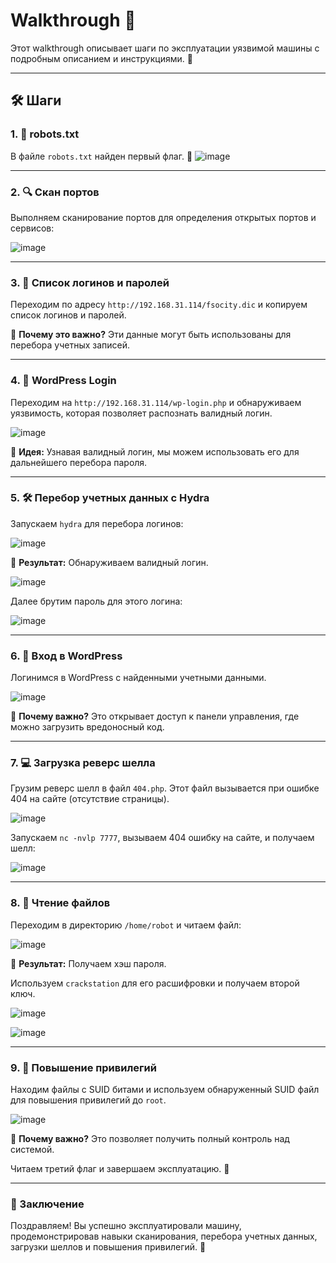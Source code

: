 # Walkthrough 🚀

Этот walkthrough описывает шаги по эксплуатации уязвимой машины с подробным описанием и инструкциями. 📘

---

## 🛠️ Шаги

### 1. 📄 robots.txt
В файле `robots.txt` найден первый флаг. 🎉
![image](https://github.com/user-attachments/assets/06ed08c5-8b9a-4565-a3f1-adc43b9d01a2)

---

### 2. 🔍 Скан портов
Выполняем сканирование портов для определения открытых портов и сервисов:

![image](https://github.com/user-attachments/assets/984a42d5-4c56-41a8-99d5-1d9e28b22e7f)

---

### 3. 📂 Список логинов и паролей
Переходим по адресу `http://192.168.31.114/fsocity.dic` и копируем список логинов и паролей.

📌 **Почему это важно?** Эти данные могут быть использованы для перебора учетных записей.

---

### 4. 🔑 WordPress Login
Переходим на `http://192.168.31.114/wp-login.php` и обнаруживаем уязвимость, которая позволяет распознать валидный логин.

![image](https://github.com/user-attachments/assets/79b2adf4-c419-4510-b263-bd80eaddc475)

📌 **Идея:** Узнавая валидный логин, мы можем использовать его для дальнейшего перебора пароля.

---

### 5. 🛠️ Перебор учетных данных с Hydra
Запускаем `hydra` для перебора логинов:

![image](https://github.com/user-attachments/assets/74291736-3b28-4f88-978c-a9e69c15a2fb)

📌 **Результат:** Обнаруживаем валидный логин.

![image](https://github.com/user-attachments/assets/d19ba697-6b33-4320-aab9-91c99f866185)

Далее брутим пароль для этого логина:

![image](https://github.com/user-attachments/assets/33571c3e-4360-4684-9ac6-606f97bec89f)

---

### 6. 🚪 Вход в WordPress
Логинимся в WordPress с найденными учетными данными.

![image](https://github.com/user-attachments/assets/ad68fa0c-f342-4c54-9235-a8d7844f8e46)

📌 **Почему важно?** Это открывает доступ к панели управления, где можно загрузить вредоносный код.

---

### 7. 💻 Загрузка реверс шелла
Грузим реверс шелл в файл `404.php`. Этот файл вызывается при ошибке 404 на сайте (отсутствие страницы).

![image](https://github.com/user-attachments/assets/26829c07-63c2-425f-9694-ee36f40c4072)

Запускаем `nc -nvlp 7777`, вызываем 404 ошибку на сайте, и получаем шелл:

![image](https://github.com/user-attachments/assets/b71c193d-47af-4a0e-96b6-77fac4c26606)

---

### 8. 📜 Чтение файлов
Переходим в директорию `/home/robot` и читаем файл:

![image](https://github.com/user-attachments/assets/f0488140-fa7b-4c4c-ab1b-66e58e3714f2)

📌 **Результат:** Получаем хэш пароля.

Используем `crackstation` для его расшифровки и получаем второй ключ.

![image](https://github.com/user-attachments/assets/8e9367db-a673-4679-b8eb-c5c139ff8dc2)

![image](https://github.com/user-attachments/assets/312a443e-a99e-49f4-b327-c52b17c02a9c)

---

### 9. 🚀 Повышение привилегий
Находим файлы с SUID битами и используем обнаруженный SUID файл для повышения привилегий до `root`.

![image](https://github.com/user-attachments/assets/05dc599c-fa63-4854-ba4d-073f7a57ea38)

📌 **Почему важно?** Это позволяет получить полный контроль над системой.

Читаем третий флаг и завершаем эксплуатацию. 🎉

---

### 🎉 Заключение
Поздравляем! Вы успешно эксплуатировали машину, продемонстрировав навыки сканирования, перебора учетных данных, загрузки шеллов и повышения привилегий. 🥳
